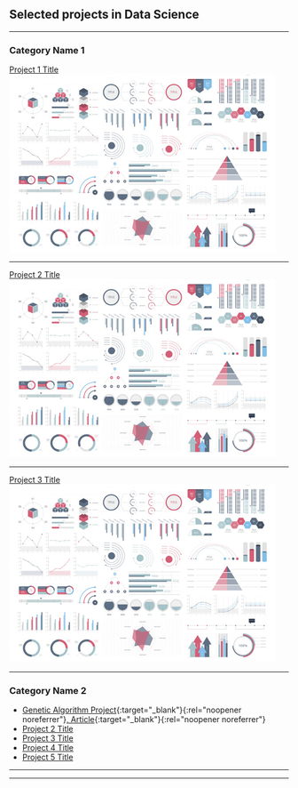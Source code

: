 ## Selected projects in Data Science

---

### Category Name 1 

[Project 1 Title](/sample_page)
<img src="images/dummy_thumbnail.jpg?raw=true"/>

---
[Project 2 Title](/pdf/sample_presentation.pdf)
<img src="images/dummy_thumbnail.jpg?raw=true"/>

---
[Project 3 Title](http://example.com/)
<img src="images/dummy_thumbnail.jpg?raw=true"/>

---

### Category Name 2

- [Genetic Algorithm Project](https://github.com/architavasuki/genetic_algorithms){:target="_blank"}{:rel="noopener noreferrer"}[, Article](https://themathcompany.com/blog/from-route-to-resource-optimization-augmenting-innovation-with-genetic-algorithms){:target="_blank"}{:rel="noopener noreferrer"}
- [Project 2 Title](http://example.com/)
- [Project 3 Title](http://example.com/)
- [Project 4 Title](http://example.com/)
- [Project 5 Title](http://example.com/)

---




---
<!-- Remove above link if you don't want to attibute -->
